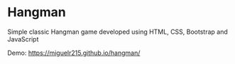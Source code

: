 # Hangman
Simple classic Hangman game developed using HTML, CSS, Bootstrap and JavaScript

Demo:  https://miguelr215.github.io/hangman/
